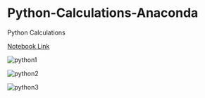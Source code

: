 # Python-Calculations-Anaconda
Python Calculations

[Notebook Link](https://anaconda.cloud/api/nbserve/launch_notebook?nb_url=https%3A%2F%2Fanaconda.cloud%2Fapi%2Fprojects%2F4dbf9a97-c544-4f9a-abdd-53aae0de7a39%2Fversions%2F59ea7c97-2020-44b3-b446-a5e1fdf7fdf4%2Ffiles%2FCalculations.ipynb)

![python1](https://github.com/BusraArlier/Python-Calculations-Anaconda/assets/147072169/90436402-ec7b-4f1d-9c92-a8e579f4d821)


![python2](https://github.com/BusraArlier/Python-Calculations-Anaconda/assets/147072169/5dcda34e-6dc1-4d9b-88d3-80b33ceff456)

![python3](https://github.com/BusraArlier/Python-Calculations-Anaconda/assets/147072169/7f79e42e-5b8c-44b7-a168-9165e6e9d605)

